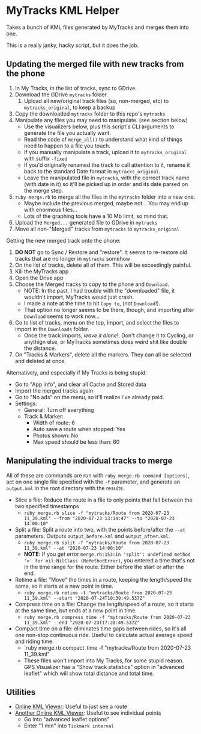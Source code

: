 # MyTracks KML Helper

Takes a bunch of KML files generated by MyTracks and merges them into
one.

This is a really janky, hacky script, but it does the job.


## Updating the merged file with new tracks from the phone

1. In My Tracks, in the list of tracks, sync to GDrive.
1. Download the GDrive `mytracks` folder.
    1. Upload all new/original track files (so, non-merged, etc) to `mytracks_original`, to keep a backup
1. Copy the downloaded `mytracks` folder to this repo's `mytracks` 
1. Manipulate any files you may need to manipulate. (see section below)
    - Use the visualizers below, plus this script's CLI arguments to generate the file you actually want.
    - Read the code of `merge_all()` to understand what kind of things need to happen to a file you touch. 
    - If you manually manipulate a track, upload it to `mytracks_original` with suffix `-fixed`
    - If you'd originally renamed the track to call attention to it, rename it back to the standard Date 
      format in `mytracks_original`.
    - Leave the manipulated file in `mytracks`, with the correct track name (with date in it) so it'll be
      picked up in order and its date parsed on the merge step.
1. `ruby merge.rb` to merge all the files in the `mytracks` folder into a new one.
    - Maybe include the previous merged, maybe not... You may end up with enormous files... 
    - Lots of the graphing tools have a 10 Mb limit, so mind that.
1. Upload the `Merged...` generated file to GDrive in `mytracks`
1. Move all non-"Merged" tracks from `mytracks` to `mytracks_original`

Getting the new merged track onto the phone:

1. **DO NOT** go to Sync / Restore and "restore". It seems to re-restore old tracks that are no longer in `mytracks` 
   somehow
1. On the list of tracks, delete all of them. This will be exceedingly painful.
1. Kill the MyTracks app
1. Open the Drive app
1. Choose the Merged tracks to copy to the phone and `Download`. 
    - NOTE: In the past, I had trouble with the "downloaded" file, it wouldn't import, MyTracks would just crash.
    - I made a note at the time to hit `Copy to`, (not `Download`!).
    - That option no longer seems to be there, though, and importing after `Download` seems to work now...
1. Go to list of tracks, menu on the top, Import, and select the files to import in the `Downloads` folder.
    - Once the track imports, *leave it alone*!. Don't change it to Cycling, or anythign else, or MyTracks sometimes
      does weird shit like double the distance. 
1. On "Tracks & Markers", delete all the markers. They can all be selected and deleted at once.


Alternatively, and especially if My Tracks is being stupid:
- Go to "App info", and clear all Cache and Stored data
- Import the merged tracks again
- Go to "No ads" on the menu, so it'll realize i've already paid.
- Settings:
    - General: Turn off everything
    - Track & Marker: 
        - Width of route: 6
        - Auto save a route when stopped: Yes
        - Photos shown: No
        - Max speed should be less than: 60

## Manipulating the individual tracks to merge

All of these are commands are run with `ruby merge.rb command [options]`, act on one single file specified with
the `-f` parameter, and generate an `output.kml` in the root directory with the results.

- Slice a file: Reduce the route in a file to only points that fall between the two specified timestamps
    - `ruby merge.rb slice -f "mytracks/Route from 2020-07-23 11_39.kml" --from "2020-07-23 13:14:47" --to "2020-07-23 14:00:10"` 
- Split a file: Split a route into two, with the points before/after the `--at` parameters. Outputs `output_before.kml`
  and `output_after.kml`.
    - `ruby merge.rb split -f "mytracks/Route from 2020-07-23 11_39.kml" --at "2020-07-23 14:00:10"`
    - **NOTE:** If you get error `merge.rb:153:in 'split': undefined method '>' for nil:NilClass (NoMethodError)`,
        you entered a time that's not in the time range for the route. Either before the start or after the end. 
- Retime a file: "Move" the times in a route, keeping the length/speed the same, so it starts at a new point in time.
    - `ruby merge.rb retime -f "mytracks/Route from 2020-07-23 11_39.kml" --start "2020-07-24T10:39:49.537Z"`
- Compress time on a file: Change the length/speed of a route, so it starts at the same time, but ends at a new point in time.
    - `ruby merge.rb compress_time -f "mytracks/Route from 2020-07-23 11_39.kml" --end "2020-07-23T17:20:49.537Z"`
- Compact time on a file: eliminates time gaps between rides, so it's all one non-stop continuous ride. 
    Useful to calculate actual average speed and riding time.
    - `ruby merge.rb compact_time -f "mytracks/Route from 2020-07-23 11_39.kml"
    - These files won't import into My Tracks, for some stupid reason. GPS Visualizer has a "Show track statistics" 
      option in "advanced leaflet" which will show total distance and total time.

## Utilities

- [Online KML Viewer](http://kmlviewer.nsspot.net/): Useful to just see a route
- [Another Online KML Viewer](https://www.gpsvisualizer.com/): Useful to see individual points
    - Go into "advanced leaflet options"
    - Enter "1 min" into `Tickmark interval`
